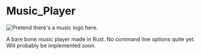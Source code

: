 # Music_Player

![Pretend there's a music logo here.](https://files.forsaken-borders.net/static/images/Music%20Player.png)

A bare bone music player made in Rust. No command line options quite yet. Will probably be implemented soon.
